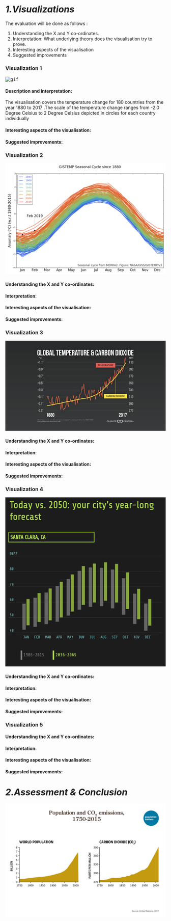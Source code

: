 # *1.Visualizations*
The evaluation will be done as follows :
1. Understanding the X and Y co-ordinates. 
2. Interpretation: What underlying theory does the visualisation try to prove.
3. Interesting aspects of the visualisation
4. Suggested improvements 

### Visualization 1

<kbd>![gif](images/3.gif)</kbd>


#### Description and Interpretation:
The visualisation covers the temperature change for 180 countries from the year 1880 to 2017 .The scale of the temperature change ranges from -2.0 Degree Celsius to 2 Degree Celsius depicted in circles for each country individually 
#### Interesting aspects of the visualisation:
#### Suggested improvements:

### Visualization 2

<kbd>![png](images/4.png)</kbd>

#### Understanding the X and Y co-ordinates:
#### Interpretation:
#### Interesting aspects of the visualisation:
#### Suggested improvements:



### Visualization 3
<kbd>![png](images/6.png)</kbd>

#### Understanding the X and Y co-ordinates:
#### Interpretation:
#### Interesting aspects of the visualisation:
#### Suggested improvements:



### Visualization 4

<kbd>![png](images/5.PNG)</kbd>

#### Understanding the X and Y co-ordinates:
#### Interpretation:
#### Interesting aspects of the visualisation:
#### Suggested improvements:


### Visualization 5

#### Understanding the X and Y co-ordinates:
#### Interpretation:
#### Interesting aspects of the visualisation:
#### Suggested improvements:




# *2.Assessment & Conclusion*
<kbd>![img](images/2.jpg)</kbd>